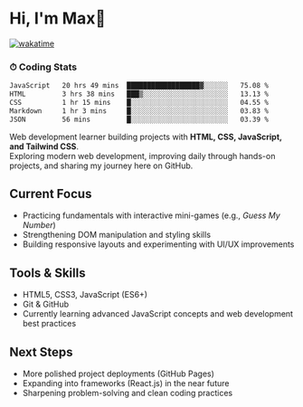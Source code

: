 # Hi, I'm Max👋

[![wakatime](https://wakatime.com/badge/user/5f357981-1e66-44ef-ae81-f181857a2d5e.svg)](https://wakatime.com/@5f357981-1e66-44ef-ae81-f181857a2d5e)
### ⏱ Coding Stats
<!--START_SECTION:waka-->

```txt
JavaScript   20 hrs 49 mins  ██████████████████▓░░░░░░   75.08 %
HTML         3 hrs 38 mins   ███▒░░░░░░░░░░░░░░░░░░░░░   13.13 %
CSS          1 hr 15 mins    █░░░░░░░░░░░░░░░░░░░░░░░░   04.55 %
Markdown     1 hr 3 mins     █░░░░░░░░░░░░░░░░░░░░░░░░   03.83 %
JSON         56 mins         █░░░░░░░░░░░░░░░░░░░░░░░░   03.39 %
```

<!--END_SECTION:waka-->

Web development learner building projects with **HTML, CSS, JavaScript, and Tailwind CSS**.  
Exploring modern web development, improving daily through hands-on projects, and sharing my journey here on GitHub.

## Current Focus
- Practicing fundamentals with interactive mini-games (e.g., *Guess My Number*)  
- Strengthening DOM manipulation and styling skills  
- Building responsive layouts and experimenting with UI/UX improvements  

## Tools & Skills
- HTML5, CSS3, JavaScript (ES6+)  
- Git & GitHub  
- Currently learning advanced JavaScript concepts and web development best practices  

## Next Steps
- More polished project deployments (GitHub Pages)  
- Expanding into frameworks (React.js) in the near future  
- Sharpening problem-solving and clean coding practices  


